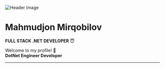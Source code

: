 ![Header Image](https://your-image-link.com)

# Mahmudjon Mirqobilov
**FULL STACK .NET DEVELOPER** 😇

Welcome to my profile! 👋  
**DotNet Engineer Developer**

---

